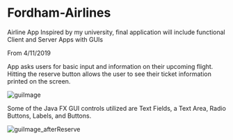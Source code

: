 # Fordham-Airlines
Airline App Inspired by my university, final application will include functional Client and Server Apps with GUIs


From 4/11/2019

App asks users for basic input and information on their upcoming flight. Hitting the reserve button allows the 
user to see their ticket information printed on the screen.



![guiImage](https://user-images.githubusercontent.com/38671335/55820206-91f19b00-5ac8-11e9-8f6a-b65d9c7a1d67.PNG)


Some of the Java FX GUI controls utilized are Text Fields, a Text Area, 
Radio Buttons, Labels, and Buttons. 


![guiImage_afterReserve](https://user-images.githubusercontent.com/38671335/55820307-cd8c6500-5ac8-11e9-8054-0566a3140c28.PNG)
